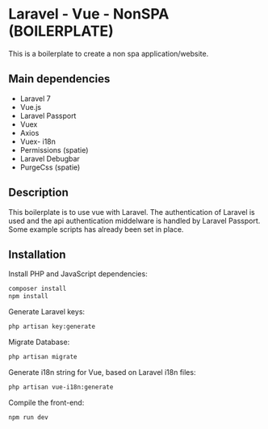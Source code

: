 # Laravel - Vue - NonSPA (BOILERPLATE)

This is a boilerplate to create a non spa application/website.

## Main dependencies

- Laravel 7
- Vue.js
- Laravel Passport
- Vuex
- Axios
- Vuex- i18n
- Permissions (spatie)
- Laravel Debugbar
- PurgeCss (spatie)

## Description

This boilerplate is to use vue with Laravel. The authentication of Laravel is used and the api authentication middelware is handled by Laravel Passport. Some example scripts has already been set in place.


## Installation

Install PHP and JavaScript dependencies:

```bash
composer install
npm install
```

Generate Laravel keys:

```bash
php artisan key:generate
```

Migrate Database:

```bash
php artisan migrate
```

Generate i18n string for Vue, based on Laravel i18n files:

```bash
php artisan vue-i18n:generate
```

Compile the front-end:

```bash
npm run dev
```
